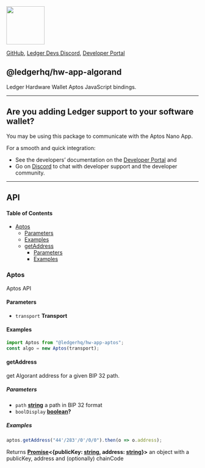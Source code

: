 <img src="https://user-images.githubusercontent.com/4631227/191834116-59cf590e-25cc-4956-ae5c-812ea464f324.png" height="100" />

[GitHub](https://github.com/LedgerHQ/ledger-live/),
[Ledger Devs Discord](https://developers.ledger.com/discord-pro),
[Developer Portal](https://developers.ledger.com/)

## @ledgerhq/hw-app-algorand

Ledger Hardware Wallet Aptos JavaScript bindings.

---

## Are you adding Ledger support to your software wallet?

You may be using this package to communicate with the Aptos Nano App.

For a smooth and quick integration:

- See the developers’ documentation on the [Developer Portal](https://developers.ledger.com/docs/transport/overview/) and
- Go on [Discord](https://developers.ledger.com/discord-pro/) to chat with developer support and the developer community.

---

## API

<!-- Generated by documentation.js. Update this documentation by updating the source code. -->

#### Table of Contents

- [Aptos](#Aptos)
  - [Parameters](#parameters)
  - [Examples](#examples)
  - [getAddress](#getaddress)
    - [Parameters](#parameters-1)
    - [Examples](#examples-1)

### Aptos

Aptos API

#### Parameters

- `transport` **Transport**&#x20;

#### Examples

```javascript
import Aptos from "@ledgerhq/hw-app-aptos";
const algo = new Aptos(transport);
```

#### getAddress

get Algorant address for a given BIP 32 path.

##### Parameters

- `path` **[string](https://developer.mozilla.org/docs/Web/JavaScript/Reference/Global_Objects/String)** a path in BIP 32 format
- `boolDisplay` **[boolean](https://developer.mozilla.org/docs/Web/JavaScript/Reference/Global_Objects/Boolean)?**&#x20;

##### Examples

```javascript
aptos.getAddress("44'/283'/0'/0/0").then(o => o.address);
```

Returns **[Promise](https://developer.mozilla.org/docs/Web/JavaScript/Reference/Global_Objects/Promise)<{publicKey: [string](https://developer.mozilla.org/docs/Web/JavaScript/Reference/Global_Objects/String), address: [string](https://developer.mozilla.org/docs/Web/JavaScript/Reference/Global_Objects/String)}>** an object with a publicKey, address and (optionally) chainCode
